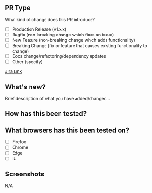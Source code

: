 ## PR Type
What kind of change does this PR introduce?

- [ ] Production Release (v1.x.x)
- [ ] Bugfix (non-breaking change which fixes an issue)
- [ ] New Feature (non-breaking change which adds functionality)
- [ ] Breaking Change (fix or feature that causes existing functionality to change)
- [ ] Docs change/refactoring/dependency updates
- [ ] Other (specify)

[Jira Link](https://firemind.atlassian.net/browse/TICKET_NUMBER)

## What's new?
Brief description of what you have added/changed...

## How has this been tested?

## What browsers has this been tested on?
- [ ] Firefox
- [ ] Chrome
- [ ] Edge
- [ ] IE

## Screenshots
N/A